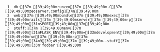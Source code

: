      1	db:[37m [39;49;00mrunzeo[37m [39;49;00m-C[37m [39;49;00mzeoserver.config[37m[39;49;00m
     2	web:[37m [39;49;00mbundle[37m [39;49;00mexec[37m [39;49;00mrails[37m [39;49;00mserver[37m [39;49;00m-p[37m [39;49;00m[31m$PORT[39;49;00m[37m[39;49;00m
     3	stuff:[37m [39;49;00menv[37m [39;49;00m[31mFLASK_ENV[39;49;00m=[33mdevelopment[39;49;00m[37m [39;49;00mrun[37m [39;49;00m-p[37m [39;49;00m[34m9[39;49;00m[37m [39;49;00m--stuff[37m [39;49;00m[33m'foobar'[39;49;00m
